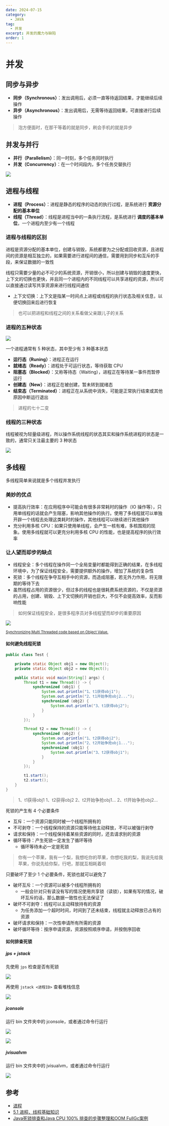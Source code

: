 ```yaml
---
date: 2024-07-15
category:
  - JAVA
tag:
  - 并发
excerpt: 并发的魔力与缺陷
order: 1
---
```


# 并发

## 同步与异步

- **同步（Synchronous）**：发出调用后，必须一直等待返回结果，才能继续后续操作
- **异步（Asynchronous）**：发出调用后，无需等待返回结果，可直接进行后续操作

> 泡方便面时，在那干等着的就是同步，刷会手机的就是异步

## 并发与并行

- **并行（Parallelism）**：同一时刻，多个任务同时执行
- **并发（Concurrency）**：在一个时间段内，多个任务交替执行

![](./md.assets/para_con.png)

## 进程与线程

- **进程（Process）**：进程是静态的程序的动态的执行过程，是系统进行 **资源分配的基本单位**
- **线程（Thread）**：线程是进程当中的一条执行流程，是系统进行 **调度的基本单位**，一个进程内至少有一个线程

### 进程与线程的区别

进程是资源分配的基本单位，创建与销毁，系统都要为之分配或回收资源，且进程间的资源是相互独立的，如果需要进行进程间的通信，需要用到同步和互斥的手段，来保证数据的一致性

线程只需要少量的必不可少的系统资源，开销很小，所以创建与销毁的速度更快，上下文的切换也更快，并且同一个进程内的不同线程可以共享进程的资源，所以可以直接通过读写共享资源来进行线程间通信

- 上下文切换：上下文是指某一时间点上进程或线程的执行状态及相关信息，以便切换回来后进行恢复

> 也可以把进程和线程之间的关系看做父亲跟儿子的关系

### 进程的五种状态

![](./md.assets/process_status.png)

一个进程通常有 5 种状态，其中至少有 3 种基本状态

- **运行态（Runing）**：进程正在运行
- **就绪态（Ready）**：进程处于可运行状态，等待获取 CPU
- **阻塞态（Blocked）**：又称等待态（Waiting），进程正在等待某一事件而暂停运行
- **创建态（New）**：进程正在被创建，暂未转到就绪态
- **结束态（Terminated）**：进程正在从系统中消失，可能是正常执行结束或其他原因中断运行退出

> 进程的七十二变

### 线程的三种状态

线程被视为轻量级进程，所以操作系统线程的状态其实和操作系统进程的状态是一致的，通常只关注最主要的 3 种状态

![](./md.assets/basic_status.png)

## 多线程

多线程简单来说就是多个线程并发执行

### 美妙的优点

- 提高执行效率：在应用程序中可能会有很多非常耗时的操作（IO 操作等），只用单线程的话就会产生阻塞，影响其他操作的执行。使用了多线程就可以单独开辟一个线程去处理这类耗时的操作，其他线程可以继续进行其他操作
- 充分利用多核 CPU：如果只使用单线程，会产生一核有难，多核围观的现象。使用多线程就可以更充分利用多核 CPU 的性能，也是提高程序的执行效率

### 让人望而却步的缺点

- 线程安全：多个线程在操作同一个全局变量时都能得到正确的结果，在多线程环境中，为了保证线程安全，需要提供额外的操作，增加了系统的复杂性
- 死锁：多个线程在争夺互相手中的资源，而造成阻塞，若无外力作用，将无限期的等待下去
- 虽然线程占用的资源很少，但过多的线程也是很耗费系统资源的，不仅是资源的占用，创建、销毁、上下文切换的开销也巨大，不仅不会提高效率，反而影响性能

> 如何保证线程安全，是很多程序员对多线程望而却步的重要原因

![](./md.assets/multithreadingmeme.png)

<small>[Synchronizing Multi Threaded code based on Object Value.](https://kartikiyer.com/2019/06/16/synchronizing-multi-threaded-code-based-on-object-value/)</small>

#### 如何避免线程死锁

```java
public class Test {

    private static Object obj1 = new Object();
    private static Object obj2 = new Object();

    public static void main(String[] args) {
        Thread t1 = new Thread(() -> {
            synchronized (obj1) {
                System.out.println("1、t1获得obj1");
                System.out.println("2、t1开始争抢obj2...");
                synchronized (obj2) {
                    System.out.println("3、t1获得obj2");
                }
            }
        });

        Thread t2 = new Thread(() -> {
            synchronized (obj2) {
                System.out.println("1、t2获得obj2");
                System.out.println("2、t2开始争抢obj1...");
                synchronized (obj1) {
                    System.out.println("3、t2获得obj1");
                }
            }
        });

        t1.start();
        t2.start();
    }
}
```

> 1、t1获得obj1
> 1、t2获得obj2
> 2、t2开始争抢obj1...
> 2、t1开始争抢obj2...

死锁的产生有 4 个必要条件

- 互斥：一个资源只能同时被一个线程所拥有的
- 不可剥夺：一个线程保持的资源只能等待他主动释放，不可以被强行剥夺
- 请求和保持：一个线程保持着某些资源的同时，还去请求别的资源
- 循环等待：产生死锁一定发生了循环等待
  - 循环等待未必一定是死锁

> 你有一个苹果，我有一个梨，我想吃你的苹果，你想吃我的梨，我说先给我苹果，你说先给你梨，行吧，那就互相耗着呗

只要破坏了至少 1 个必要条件，死锁也就可以避免了

- 破坏互斥：一个资源可以被多个线程所拥有的
  - 一般会针对只有读没有写的情况使用共享锁（读锁），如果有写的情况，破坏互斥的话，那么数据一致性也无法保证了
- 破坏不可剥夺：线程可以主动释放持有的资源
  - 为任务添加一个超时时间，时间到了还未结束，线程就主动释放已占有的资源
- 破坏请求和保持：一次性申请所有所需的资源
- 破坏循环等待：按序申请资源，资源按照顺序申请，并按倒序回收

#### 如何排查死锁

##### jps + jstack

先使用 `jps` 检查是否有死锁

![](./md.assets/jps.png)

再使用 `jstack <进程ID>` 查看堆栈信息

![](./md.assets/jstack.png)

##### jconsole

运行 bin 文件夹中的 jconsole，或者通过命令行运行

![](./md.assets/jconsole_before.png)

![](./md.assets/jconsole_after.png)

##### jvisualvm

运行 bin 文件夹中的 jvisualvm，或者通过命令行运行

![](./md.assets/jvisualvm.png)

## 参考

- [进程](https://zh.wikipedia.org/wiki/%E8%A1%8C%E7%A8%8B)
- [5.1 进程、线程基础知识](https://xiaolincoding.com/os/4_process/process_base.html)
- [Java死锁排查和Java CPU 100% 排查的步骤整理和OOM FullGc案例](https://blog.csdn.net/u010648555/article/details/80721815)
